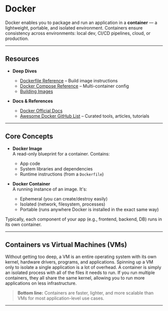 # Docker

Docker enables you to package and run an application in a **container** — a lightweight, portable, and isolated environment. Containers ensure consistency across environments: local dev, CI/CD pipelines, cloud, or production.

---
## Resources

- **Deep Dives**
	- [Dockerfile Reference](https://docs.docker.com/reference/dockerfile/) – Build image instructions
	- [Docker Compose Reference](https://docs.docker.com/compose/) – Multi-container config
	- [Building Images](https://docs.docker.com/get-started/docker-concepts/building-images/)

- **Docs & References** 
	- [Docker Official Docs](https://docs.docker.com/)
	- [Awesome Docker GitHub List](https://github.com/veggiemonk/awesome-docker) – Curated tools, articles, tutorials

---
## Core Concepts

- **Docker Image**  
  A read-only blueprint for a container. Contains:
  - App code
  - System libraries and dependencies
  - Runtime instructions (from a `Dockerfile`)

- **Docker Container**  
  A running instance of an image. It's:
  - Ephemeral (you can create/destroy easily)
  - Isolated (network, filesystem, processes)
  - Portable (runs anywhere Docker is installed in the exact same way)

Typically, each component of your app (e.g., frontend, backend, DB) runs in its own container.

---
## Containers vs Virtual Machines (VMs)

Without getting too deep, a VM is an entire operating system with its own kernel, hardware drivers, programs, and applications. Spinning up a VM only to isolate a single application is a lot of overhead. A container is simply an isolated process with all of the files it needs to run. If you run multiple containers, they all share the same kernel, allowing you to run more applications on less infrastructure.

>  **Bottom line:** Containers are faster, lighter, and more scalable than VMs for most application-level use cases.

---


